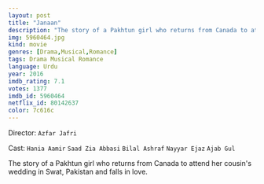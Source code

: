 ```yaml
---
layout: post
title: "Janaan"
description: "The story of a Pakhtun girl who returns from Canada to attend her cousin's wedding in Swat, Pakistan and falls in love..."
img: 5960464.jpg
kind: movie
genres: [Drama,Musical,Romance]
tags: Drama Musical Romance 
language: Urdu
year: 2016
imdb_rating: 7.1
votes: 1377
imdb_id: 5960464
netflix_id: 80142637
color: 7c616c
---
```

Director: `Azfar Jafri`  

Cast: `Hania Aamir` `Saad Zia Abbasi` `Bilal Ashraf` `Nayyar Ejaz` `Ajab Gul` 

The story of a Pakhtun girl who returns from Canada to attend her cousin's wedding in Swat, Pakistan and falls in love.